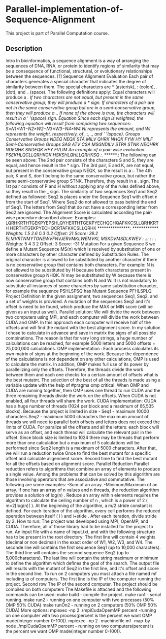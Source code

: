 # Parallel-implementation-of-Sequence-Alignment
This project is part of Parallel Computation course.

## Description

Intro In bioinformatics, a sequence alignment is a way of arranging the sequences of DNA, RNA, or protein to identify regions of similarity that may be a consequence of functional, structural, or evolutionary relationships between the sequences. [1]
Sequence Alignment Evaluation Each pair of characters generates a special character that indicates the degree of similarity between them. The special characters are * (asterisk), : (colon), . (dot), and _ (space). The following definitions apply:
Equal characters will produce a *. If two characters are not equal, but present in the same conservative group, they will produce a * sign. If characters of a pair are not in the same conservative group but are in a semi-conservative group, then they will produce a .. If none of the above is true, the characters will result in a ' '(space) sign. Equation Since each sign is weighted, the following equation will result from comparing two sequences: S=N1×W1−N2×W2−N3×W3−N4×W4
Ni represents the amount, and Wi represents the weight, respectively, of *, :, ., and ' '(space).
Groups Conservative Groups NDEQ NEQK STA MILV QHRK NHQK FYW HY MILF
Semi-Conservative Groups SAG ATV CSA MSGNDILV STPA STNK NEQHRK NDEQHK SNDEQK HFY FVLIM
An example of a pair-wise evaluation
PSEKHLQCLLQRHKGK HSKSHLQHLLQRHKSQ :.** ******.: The following can be seen above:
The 2nd pair consists of the characters S and S, they are equal, and hence result in the * sign. The 3rd pair, E and K, are not equal, but present in the conservative group NEQK, so the result is a :. The 4th pair, K and S, don't belong to the same conservative group, but rather the same semi-conservative group STNK. Therefore, they result in a . sign. The 1st pair consists of P and H without applying any of the rules defined above, so they result in the _ sign. The similarity of two sequences Seq1 and Seq2 defined as followed:
Seq2 is places under the Sequence Seq1 with offset n from the start of Seq1. Where Seq2 do not allowed to pass behind the end of Seq1. The letters from Seq1 that do not have a corresponding letter from Seq2 are ignored. The Alignment Score is calculated according the pair-wise procedure described above. Examples:
LQRHKRTHTGEKPYEPSHLQYHERTHTGEKPYECHQCHQAFKKCSLLQRHKRTH HERTHTGEKPYECHQCRTAFKKCSLLQRHK ****************: ************ Weights: 1.5 2.6 0.3 0.2 Offset: 21 Score: 39.2
ELMVRTNMYTONEWVFNVJERVMKLWEMVKL MSKDVMSDLKWEV : .:: : :* . Weights: 5 4 3 2 Offset: 3 Score: -31
Mutation For a given Sequence S we define a Mutant Sequence MS(n) which is received by substitution of one or more characters by other character defined by Substitution Rules:
The original character is allowed to be substituted by another character if there is no conservative group that contains both characters. For example: N is not allowed to be substituted by H because both characterss present in conservative group NHQK. N may be substituted by W because there is now conservative group that contains both N and W. It is not mandatory to substitute all instances of some characters by same substitution character, for example the sequence PSHLSPSQ has Mutant Sequence PFHLSPLQ.
Project Definition In the given assignment, two sequences Seq1, Seq2, and a set of weights is provided. A mutation of the sequences Seq2 and it's offset is need to be found, which produce the MAX or MIN score (will be given as an input as well).
Parallel solution: We will divide the work between two computers using MPI, and each computer will divide the work between CUDA and OMP. In this approach each computer will receive half of the offsets and will find the mutant with the best alignment score.
In my solution I chose to calculate in advance and save in matrix the signs of all possible combinations. The reason is that for very long strings, a huge number of calculations can be reached, for example 5000 letters and 5000 offsets = 25,000,000 calculations.
OMP implementation : Each process calculates its own matrix of signs at the beginning of the work. Because the dependence of the calculations is not dependent on any other calculations, OMP is used to calculate the matrix. In addition, OMP makes full use of its power by parallelizing only the offsets. Therefore, the threads divide the work between them and each one checks for a certain amount of offsets what is the best mutatnt. The selection of the best of all the threads is made using a variable update with the help of #pragma omp critical. When OMP and CUDA are running together, then OMP uses one thread to run CUDA and the three remaining threads divide the work on the offsets. When CUDA is not enabled, all four threads will share the work.
CUDA implementation: CUDA has a huge number of threads (1024 per block and a maximum of 65,535 blocks). Because the project is limited in size - Seq1 - maximum 10000 characters Seq2 - maximum 5000 characters the maximum amount of threads we will need to parallel both offsets and letters does not exceed the limits of CUDA. For paralize all the offsets and all the letters: each block will serve as an offset, and each thread will calculate the relevant pair in the offset. Since block size is limited to 1024 there may be threads that perform more than one calculation but a maximum of 5 calculations will be performed since Seq2 length is a maximum of 5000 characters. After that, we will run a reduction twice Once to find the best mutant for a specific offset and calculate aligenment score. Second time to find the best mutant for all the offsets based on alignment score.
Parallel Reduction Parallel reduction refers to algorithms that combine an array of elements to produce a single value. Among the problems that can be solved by this algorithm are those involving operators that are associative and commutative. The following are some examples: -Sum of an array. -Minimum/Maximum of an array. If one has an array of n values and n threads, the reduction algorithm provides a solution of log(n) . Reduce an array with n elements requires the algorithm to calculate the ceiling number of n , which is a power of 2 ( m=2⌈log(n)⌉ ). At the beginning of the algorithm, a m/2 stride constant is defined. For each iteration of the algorithm, every cell performs the reduced operation between itself ( i ) and i+stide . After each iteration, divide stride by 2.
How to run: The project was developed using MPI, OpenMP, and CUDA. Therefore, all of those library had to be installed for the project to run. An input file with a name of input.txt, and with the following structure has to be present in the root directory: The first line will contain 4 weights (decimal or non decimal) in the exact order of W1, W2, W3, and W4. The seconde line will contains the first sequence Seq1 (up to 10,000 characters). The third line will contains the second sequence Seq2 (up to 5,000characters). The last line will contain the string maximum or minimum to define the algorithm which defines the goal of the search. The output file will results with the mutant of Seq2 in the first line, and it's offset and score in the second line.
To run on 2 computers you must attach a file named mf including ip of computers. The first line is the IP of the computer running the project. Second row The IP of the second computer. The project should be compiled on both computers
The Makefile is attached and the following commands can be used: make build - compile the project. make run1 - serial running. make run2 - running on one computer with two processes (50% OMP 50% CUDA) make runOn2 - running on 2 computers (50% OMP 50% CUDA)
More options: mpiexec -np 2 ./mpiCudaOpemMP percent -running on one computer with two process(percent is the percent we want OMP made(integer number 0-100)). mpiexec -np 2 -machinefile mf -map-by node ./mpiCudaOpemMP percent - running on two computers(percent is the percent we want OMP made(integer number 0-100)).



